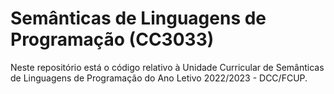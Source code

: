 # Semânticas de Linguagens de Programação (CC3033)
Neste repositório está o código relativo à Unidade Curricular de Semânticas de Linguagens de Programação do Ano Letivo 2022/2023 - DCC/FCUP.

